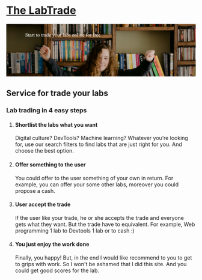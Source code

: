 # [The LabTrade](https://alexbossov.github.io/LabTrade/src/html/index.html)
![img.png](/src/assets/img%20for%20readme.png)
## Service for trade your labs
### Lab trading in 4 easy steps
1. #### Shortlist the labs what you want 
    Digital culture? DevTools? Machine learning? 
Whatever you’re looking for, use our search filters to find labs that are just right for you. 
And choose the best option.
2. #### Offer something to the user
    You could offer to the user something of your own in return. 
For example, you can offer your some other labs, moreover you could propose a cash.
3. #### User accept the trade
    If the user like your trade, he or she accepts the trade and everyone gets what they want. 
But the trade have to equivalent. 
For example, Web programming 1 lab to Devtools 1 lab or to cash :)
4. #### You just enjoy the work done
    Finally, you happy! But, in the end I would like recommend to you to get to grips with work. 
So I won't be ashamed that I did this site. 
And you could get good scores for the lab.